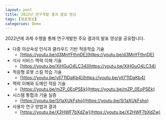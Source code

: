 ```yaml
---
layout: post
title: 2022년 연구개발 결과 발표 영상
tags: [발표영상]
categories: Demo
---
```


2022년에 과제 수행을 통해 연구개발한 주요 결과의 발표 영상을 공유합니다.

- 다중 의상속성 인식과 클라우드 기반 적응학습 기술
    - [https://youtu.be/d3MnYFthnDE](https://youtu.be/d3MnYFthnDE)
- 식사 서비스 맥락 이해 기술
    - [https://youtu.be/XiHGuO4LC34](https://youtu.be/XiHGuO4LC34)
- 적응형 로봇 스킬 학습 기술
    - [https://youtu.be/ylI7TtDaKb4](https://youtu.be/ylI7TtDaKb4)
- 맥락 이해와 도메인 적응 기술
    - [https://youtu.be/mZP_0EoPSEk](https://youtu.be/mZP_0EoPSEk)
- 시스템 통합과 기술 실증
    - [https://youtu.be/Si1aXUkFsho](https://youtu.be/Si1aXUkFsho)
- 사용자 연구 방법과 결과
    - [https://youtu.be/X2HWF7bXdZw](https://youtu.be/X2HWF7bXdZw)
